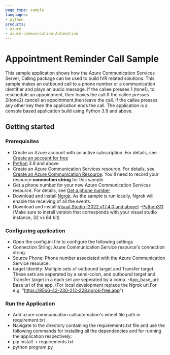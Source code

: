 ```yaml
---
page_type: sample
languages:
- python
products:
- azure
- azure-communication-Automation
---
```


# Appointment Reminder Call Sample

This sample application shows how the Azure Communication Services Server, Calling package can be used to build IVR related solutions. This sample makes an outbound call to a phone number or a communication identifier and plays an audio message. If the callee presses 1 (tone1), to reschedule an appointment, then leaves the call.If the callee presses 2(tone2) cancell an appointment,then leave the call. If the callee presses  any other key then the application ends the call.
The application is a console based application build using Python 3.9 and above.

## Getting started

### Prerequisites

- Create an Azure account with an active subscription. For details, see [Create an account for free](https://azure.microsoft.com/free/)
- [Python](https://www.python.org/downloads/) 3.9 and above
- Create an Azure Communication Services resource. For details, see [Create an Azure Communication Resource](https://docs.microsoft.com/azure/communication-services/quickstarts/create-communication-resource). You'll need to record your resource **connection string** for this sample.
- Get a phone number for your new Azure Communication Services resource. For details, see [Get a phone number](https://docs.microsoft.com/azure/communication-services/quickstarts/telephony-sms/get-phone-number?pivots=platform-azp)
- Download and install [Ngrok](https://www.ngrok.com/download). As the sample is run locally, Ngrok will enable the receiving of all the events.
- Download and install  [Visual Studio (2022 v17.4.0 and above)](https://visualstudio.microsoft.com/vs/)
-[Python311](https://www.python.org/downloads/) (Make sure to install version that corresponds with your visual studio instance, 32 vs 64 bit)

### Configuring application

- Open the config.ini file to configure the following settings
- Connection String: Azure Communication Service resource's connection string.
- Source Phone: Phone number associated with the Azure Communication Service resource.
- target Identity: Multiple sets of outbound target and Transfer target. These sets are seperated by a semi-colon, and outbound target and Transfer target in a each set are seperated by a coma.
-App_base_uri: Base url of the app. (For local development replace the Ngrok url.For e.g. "https://95b6-43-230-212-228.ngrok-free.app")  

### Run the Application

- Add azure communication callautomation's wheel file path in requirement.txt
- Navigate to the directory containing the requirements.txt file and use the following commands for installing all the dependencies and for running the application respectively:
- pip install -r requirements.txt
- python program.py
